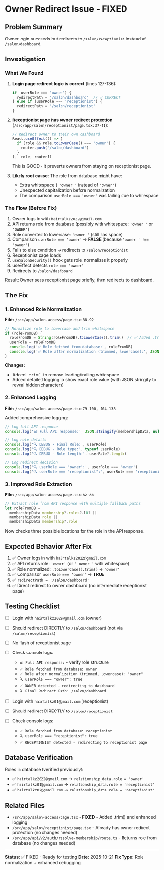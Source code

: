 # Owner Redirect Issue - FIXED

## Problem Summary
Owner login succeeds but redirects to `/salon/receptionist` instead of `/salon/dashboard`.

## Investigation

### What We Found

1. **Login page redirect logic is correct** (lines 127-136):
   ```typescript
   if (userRole === 'owner') {
     redirectPath = '/salon/dashboard'  // ✅ CORRECT
   } else if (userRole === 'receptionist') {
     redirectPath = '/salon/receptionist'
   }
   ```

2. **Receptionist page has owner redirect protection** (`/src/app/salon/receptionist/page.tsx:37-41`):
   ```typescript
   // Redirect owner to their own dashboard
   React.useEffect(() => {
     if (role && role.toLowerCase() === 'owner') {
       router.push('/salon/dashboard')
     }
   }, [role, router])
   ```
   This is GOOD - it prevents owners from staying on receptionist page.

3. **Likely root cause**: The role from database might have:
   - Extra whitespace (` 'owner '` instead of `'owner'`)
   - Unexpected capitalization before normalization
   - The comparison `userRole === 'owner'` was failing due to whitespace

### The Flow (Before Fix)
1. Owner logs in with `hairtalkz2022@gmail.com`
2. API returns role from database (possibly with whitespace: `'owner '` or `'OWNER'`)
3. Role converted to lowercase: `'owner '` (still has space)
4. Comparison `userRole === 'owner'` → **FALSE** (because `'owner ' !== 'owner'`)
5. Falls to else condition → redirects to `/salon/receptionist`
6. Receptionist page loads
7. `useSalonSecurity()` hook gets role, normalizes it properly
8. useEffect detects `role === 'owner'`
9. Redirects to `/salon/dashboard`

Result: Owner sees receptionist page briefly, then redirects to dashboard.

## The Fix

### 1. Enhanced Role Normalization
**File:** `/src/app/salon-access/page.tsx:88-92`

```typescript
// Normalize role to lowercase and trim whitespace
if (roleFromDB) {
  roleFromDB = String(roleFromDB).toLowerCase().trim()  // ✅ Added .trim()
  userRole = roleFromDB
  console.log('✅ Role fetched from database:', roleFromDB)
  console.log('✅ Role after normalization (trimmed, lowercase):', JSON.stringify(roleFromDB))
}
```

**Changes:**
- Added `.trim()` to remove leading/trailing whitespace
- Added detailed logging to show exact role value (with JSON.stringify to reveal hidden characters)

### 2. Enhanced Logging
**File:** `/src/app/salon-access/page.tsx:79-100, 104-138`

Added comprehensive logging:
```typescript
// Log full API response
console.log('📊 Full API response:', JSON.stringify(membershipData, null, 2))

// Log role details
console.log('🔍 DEBUG - Final Role:', userRole)
console.log('🔍 DEBUG - Role type:', typeof userRole)
console.log('🔍 DEBUG - Role length:', userRole?.length)

// Log redirect decision
console.log('🔍 userRole === "owner":', userRole === 'owner')
console.log('🔍 userRole === "receptionist":', userRole === 'receptionist')
```

### 3. Improved Role Extraction
**File:** `/src/app/salon-access/page.tsx:82-86`

```typescript
// Extract role from API response with multiple fallback paths
let roleFromDB =
  membershipData.membership?.roles?.[0] ||
  membershipData.role ||
  membershipData.membership?.role
```

Now checks three possible locations for the role in the API response.

## Expected Behavior After Fix

1. ✅ Owner logs in with `hairtalkz2022@gmail.com`
2. ✅ API returns role: `'owner'` (or `' owner '` with whitespace)
3. ✅ Role normalized: `.toLowerCase().trim()` → `'owner'`
4. ✅ Comparison `userRole === 'owner'` → **TRUE**
5. ✅ `redirectPath = '/salon/dashboard'`
6. ✅ Direct redirect to owner dashboard (no intermediate receptionist page)

## Testing Checklist

- [ ] Login with `hairtalkz2022@gmail.com` (owner)
- [ ] Should redirect DIRECTLY to `/salon/dashboard` (not via `/salon/receptionist`)
- [ ] No flash of receptionist page
- [ ] Check console logs:
  - `📊 Full API response:` - verify role structure
  - `✅ Role fetched from database: owner`
  - `✅ Role after normalization (trimmed, lowercase): "owner"`
  - `🔍 userRole === "owner": true`
  - `✅ OWNER detected - redirecting to dashboard`
  - `🔍 Final Redirect Path: /salon/dashboard`

- [ ] Login with `hairtalkz01@gmail.com` (receptionist)
- [ ] Should redirect DIRECTLY to `/salon/receptionist`
- [ ] Check console logs:
  - `✅ Role fetched from database: receptionist`
  - `🔍 userRole === "receptionist": true`
  - `✅ RECEPTIONIST detected - redirecting to receptionist page`

## Database Verification

Roles in database (verified previously):
- ✅ `hairtalkz2022@gmail.com` → `relationship_data.role = 'owner'`
- ✅ `hairtalkz01@gmail.com` → `relationship_data.role = 'receptionist'`
- ✅ `hairtalkz02@gmail.com` → `relationship_data.role = 'receptionist'`

## Related Files

- `/src/app/salon-access/page.tsx` - **FIXED** - Added .trim() and enhanced logging
- `/src/app/salon/receptionist/page.tsx` - Already has owner redirect protection (no changes needed)
- `/src/app/api/v2/auth/resolve-membership/route.ts` - Returns role from database (no changes needed)

---

**Status:** ✅ FIXED - Ready for testing
**Date:** 2025-10-21
**Fix Type:** Role normalization + enhanced debugging
